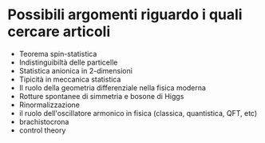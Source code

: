 # Possibili argomenti riguardo i quali cercare articoli

- Teorema spin-statistica
- Indistinguibiltà delle particelle
- Statistica anionica in 2-dimensioni
- Tipicità in meccanica statistica
- Il ruolo della geometria differenziale nella fisica moderna
- Rotture spontanee di simmetria e bosone di Higgs
- Rinormalizzazione
- il ruolo dell'oscillatore armonico in fisica (classica, quantistica, QFT, etc)
- brachistocrona
- control theory

